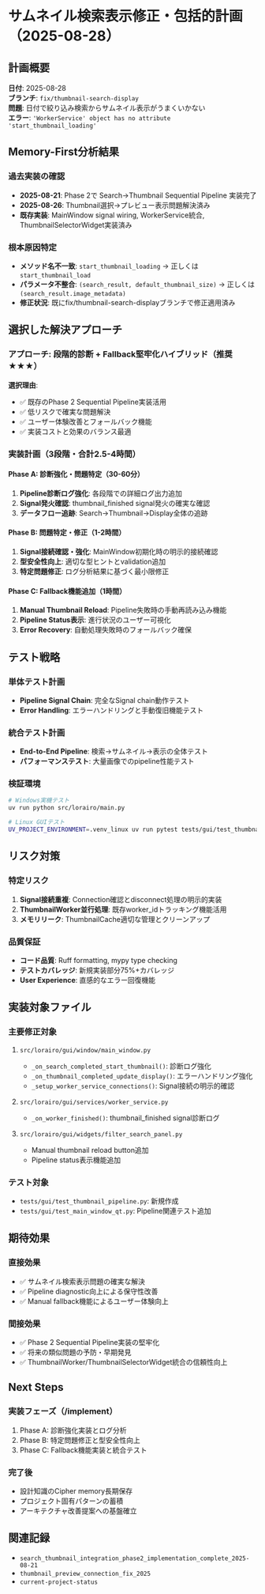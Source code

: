 # サムネイル検索表示修正・包括的計画（2025-08-28）

## 計画概要
**日付**: 2025-08-28  
**ブランチ**: `fix/thumbnail-search-display`  
**問題**: 日付で絞り込み検索からサムネイル表示がうまくいかない  
**エラー**: `'WorkerService' object has no attribute 'start_thumbnail_loading'`

## Memory-First分析結果

### 過去実装の確認
- **2025-08-21**: Phase 2で Search→Thumbnail Sequential Pipeline 実装完了
- **2025-08-26**: Thumbnail選択→プレビュー表示問題解決済み
- **既存実装**: MainWindow signal wiring, WorkerService統合, ThumbnailSelectorWidget実装済み

### 根本原因特定
- **メソッド名不一致**: `start_thumbnail_loading` → 正しくは `start_thumbnail_load`
- **パラメータ不整合**: `(search_result, default_thumbnail_size)` → 正しくは `(search_result.image_metadata)`
- **修正状況**: 既にfix/thumbnail-search-displayブランチで修正適用済み

## 選択した解決アプローチ

### アプローチ: 段階的診断 + Fallback堅牢化ハイブリッド（推奨★★★）
**選択理由**:
- ✅ 既存のPhase 2 Sequential Pipeline実装活用
- ✅ 低リスクで確実な問題解決
- ✅ ユーザー体験改善とフォールバック機能
- ✅ 実装コストと効果のバランス最適

### 実装計画（3段階・合計2.5-4時間）

#### **Phase A: 診断強化・問題特定（30-60分）**
1. **Pipeline診断ログ強化**: 各段階での詳細ログ出力追加
2. **Signal発火確認**: thumbnail_finished signal発火の確実な確認  
3. **データフロー追跡**: Search→Thumbnail→Display全体の追跡

#### **Phase B: 問題特定・修正（1-2時間）**
1. **Signal接続確認・強化**: MainWindow初期化時の明示的接続確認
2. **型安全性向上**: 適切な型ヒントとvalidation追加
3. **特定問題修正**: ログ分析結果に基づく最小限修正

#### **Phase C: Fallback機能追加（1時間）**  
1. **Manual Thumbnail Reload**: Pipeline失敗時の手動再読み込み機能
2. **Pipeline Status表示**: 進行状況のユーザー可視化
3. **Error Recovery**: 自動処理失敗時のフォールバック確保

## テスト戦略

### 単体テスト計画
- **Pipeline Signal Chain**: 完全なSignal chain動作テスト
- **Error Handling**: エラーハンドリングと手動復旧機能テスト

### 統合テスト計画
- **End-to-End Pipeline**: 検索→サムネイル→表示の全体テスト
- **パフォーマンステスト**: 大量画像でのpipeline性能テスト

### 検証環境
```bash
# Windows実機テスト
uv run python src/lorairo/main.py

# Linux GUIテスト  
UV_PROJECT_ENVIRONMENT=.venv_linux uv run pytest tests/gui/test_thumbnail_pipeline.py -xvs
```

## リスク対策

### 特定リスク
1. **Signal接続重複**: Connection確認とdisconnect処理の明示的実装
2. **ThumbnailWorker並行処理**: 既存worker_idトラッキング機能活用
3. **メモリリーク**: ThumbnailCache適切な管理とクリーンアップ

### 品質保証
- **コード品質**: Ruff formatting, mypy type checking
- **テストカバレッジ**: 新規実装部分75%+カバレッジ  
- **User Experience**: 直感的なエラー回復機能

## 実装対象ファイル

### 主要修正対象
1. `src/lorairo/gui/window/main_window.py`
   - `_on_search_completed_start_thumbnail()`: 診断ログ強化
   - `_on_thumbnail_completed_update_display()`: エラーハンドリング強化
   - `_setup_worker_service_connections()`: Signal接続の明示的確認

2. `src/lorairo/gui/services/worker_service.py`
   - `_on_worker_finished()`: thumbnail_finished signal診断ログ

3. `src/lorairo/gui/widgets/filter_search_panel.py`  
   - Manual thumbnail reload button追加
   - Pipeline status表示機能追加

### テスト対象
- `tests/gui/test_thumbnail_pipeline.py`: 新規作成
- `tests/gui/test_main_window_qt.py`: Pipeline関連テスト追加

## 期待効果

### 直接効果
- ✅ サムネイル検索表示問題の確実な解決
- ✅ Pipeline diagnostic向上による保守性改善
- ✅ Manual fallback機能によるユーザー体験向上

### 間接効果
- ✅ Phase 2 Sequential Pipeline実装の堅牢化
- ✅ 将来の類似問題の予防・早期発見
- ✅ ThumbnailWorker/ThumbnailSelectorWidget統合の信頼性向上

## Next Steps

### 実装フェーズ（/implement）
1. Phase A: 診断強化実装とログ分析
2. Phase B: 特定問題修正と型安全性向上
3. Phase C: Fallback機能実装と統合テスト

### 完了後  
- 設計知識のCipher memory長期保存
- プロジェクト固有パターンの蓄積
- アーキテクチャ改善提案への基盤確立

## 関連記録
- `search_thumbnail_integration_phase2_implementation_complete_2025-08-21`
- `thumbnail_preview_connection_fix_2025`  
- `current-project-status`